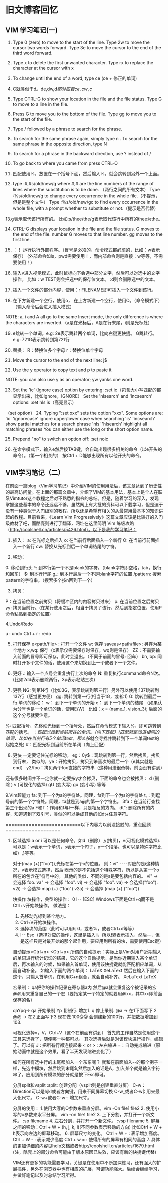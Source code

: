旧文博客回忆
============

## VIM 学习笔记(一)
1. Type  0  (zero) to move to the start of the line.
 Type  2w  to move the cursor two words forward.
 Type  3e  to move the cursor to the end of the third word forward.

2. Type  x  to delete the first unwanted character.
 Type  rx  to replace the character at the cursor with  x

3. To change until the end of a word, type  ce (ce + 修正的单词)

4. C就类似于d。de,dw,d$都对应着ce,cw,c$

5. Type CTRL-G to show your location in the file and the file status.
     Type  G  to move to a line in the file.

6. Press  G  to move you to the bottom of the file.
     Type  gg  to move you to the start of the file.

7. Type  /  followed by a phrase to search for the phrase.

8. To search for the same phrase again, simply type  n .
     To search for the same phrase in the opposite direction, type  N

9. To search for a phrase in the backward direction, use  ?  instead of  /

10. To go back to where you came from press  CTRL-O

11. 匹配使用%，放置在一个括号下面，然后输入%，就会跳转到另外一个上面。

12.  type   :#,#s/old/new/g    where #,# are the line numbers of the range
                               of lines where the substitution is to be done. （两行之间的所有文本）
     Type   :%s/old/new/g      to change every occurrence in the whole file.（不提示，但是是整个文件）
     Type   :%s/old/new/gc     to find every occurrence in the whole file,
                               with a prompt whether to substitute or not.（提示是否代替）

13.g表示取代该行所有的。
 比如:s/thee/the/g表示取代该行中所有的thee为the。

14. CTRL-G  displays your location in the file and the file status.
             G  moves to the end of the file.
     number  G  moves to that line number.
            gg  moves to the first line.


15. ：！ 运行执行外部程序。（冒号是必须的，命令模式都必须的，比如：w表示保存） (外部命令如ls，pwd需要使用！，而内部命令则是直接：w等等，不需要使用！)

16. 输入v进入视觉模式，此时鼠标向下会选中部分文字，然后可以对选中的文字操作。
比如：w TEST则会把选中的保存位文本。
:d则会删除选中的文本。

17. 插入一个文件的部分内容，使用：r FILENAME即可插入一个文件到该行。

18. 在下方新建一个空行，使用o，
 在上方新建一个空行，使用O。（命令模式下）    （输入命令后会进入插入模式）

NOTE:  a, i and A all go to the same Insert mode, the only difference is where
       the characters are inserted.（a是在光标后，A是在行末尾，i则是光标处）

19. e跳转一个单词。e.g: 2e表示跳转两个单词，比向右键更快捷。
    G跳转行。e.g: 721G表示跳转到第721行


20. 替换：
R：替换位多个字母
r：替换位单个字母

21. Move the cursor to the end of the next line:  j$


22. Use the  y  operator to copy text and  p  to paste it

NOTE: you can also use  y  as an operator;  yw  yanks one word.


23. Set the 'ic' (Ignore case) option by entering:   :set ic（包含大小写匹配的都显示出来，比如Ignore，IGNORE）
    Set the 'hlsearch' and 'incsearch' options:  :set hls is（高亮显示）


（set option）
24. Typing ":set xxx" sets the option "xxx".  Some options are:
        'ic' 'ignorecase'       ignore upper/lower case when searching
        'is' 'incsearch'        show partial matches for a search phrase
        'hls' 'hlsearch'        highlight all matching phrases
     You can either use the long or the short option name.

25. Prepend "no" to switch an option off:   :set noic


26. 在命令模式下，输入e然后按TAB键，会自动出现很多相关的命令（以e开头的命令）。（第一个相关的）
按Ctrl + D能够出现所有以他开头的命令。


## VIM学习笔记（二）


在前面一篇blog（Vim学习笔记）中介绍VIM的使用用法后，该文章达到了历史性的最高访问量。在上面的那篇文章中，介绍了VIM的基本用法，基本上是个人在联系Vimtutor这个教程之后对不熟悉的指令的总结。但是，随着学习的深入，发现掌握这些基本的命令还远远不够，虽然网上有大批的资料可以下载学习，但是迫于没有一种类似于入门级别的教程，所以还是希望有相关的从最常用最基本的知识讲起的教程。目前看来，《Learn Vim Progressively》这篇文章应该是比较好的入门级教材了吧，而酷壳则进行了翻译，网址在这里简明 Vim 练级攻略（http://coolshell.cn/articles/5426.html）。以下是我的学习笔记：

1. 插入：
a: 在光标之后插入
o: 在当前行后面插入一个新行
O: 在当前行前面插入一个新行
cw: 替换从光标到后一个单词结尾的字符。

2. 移动：

0: 移动到行头
^: 到本行第一个不是blank的字符。（blank字符即空格，tab，换行和回车）
$: 到本行行尾
g_: 到本行最后一个不是blank字符的位置
/pattern: 搜索pattern的字符串。（搜索多个按n回到下一个）

3. 拷贝：

P：在当前位置之前拷贝（将缓冲区内的内容拷贝过来）
p: 在当前位置之后拷贝
yy: 拷贝当前行。(在某行使用之后，相当于拷贝了该行，然后到指定位置，使用P命令粘贴到指定的位置)


4.Undo/Redo

u : undo
Ctrl + r : redo

5. 打开保存
e<path/file> : 打开一个文件
w: 保存
saveas<path/file>: 另存为某个地方
x,wq: 保存（x表示仅需要保存时保存，wq则是保存）
ZZ：不需要输入前面的冒号即可保存，此时会退出。（不同于前面的冒号+回车）
bn, bp: 同时打开多个文件的话，使用这个来切换到上一个或者下一个文件。

6. 更好
.: 输入一个点号会重复执行上次的命令
N<command>: 重复执行command命令N次。(比如2dd表示删除两行，3p表示粘贴三次)

7. 更强
NG: 到第N行（比如3G，表示跳转到第三行）另外可以使用:137跳转到137行（感觉更方便）
gg: 跳转到第一行(相当于1G，或者:1)
G: 跳转到最后一行
单词的移动：
w： 到下一个单词的开始
e： 到下一个单词的结尾
（如果认为分号也是一个单词的话，使用E/W）
比如：x = (name_1, vision_3); 后面的这个分号就要注意。

%: 匹配括号，先移动光标到一个括号处，然后在命令模式下输入%，即可跳转到匹配的括号。
*：匹配光标到当前所在的单词。（向下匹配）(匹配就是知道相同的单词，比如在当前行有5个单词test，那么按*就会寻找并跳转到下一个单词test的起始之处)
#：匹配光标到当前所在单词（向上匹配）


8. 更快
一定要记住光标的移动。
eg：0y$：现跳转到第一行，然后拷贝，拷贝到行末，
类似的，ye：开始拷贝，拷贝到笨蛋次的最后一个（e其实就是end）
y2/foo：拷贝两个foo直接的字符串（这种用法很奇特，前面没有讲到）

还有很多时间并不一定你就一定要按y才会拷贝，下面的命令也会被拷贝：
d (删除 )
v (可视化的选择)
gU (变大写)
gu (变小写)
等等

9.Vim超能力
fa: 到下一个为a的字符处。同理，fs到下一个为s的字符处
t,：到逗号前的第一个字符处。同理，ta就是到a前的第一个字符出。
3fa：在当前行查找第三个出现的a
F和T：作用和f与t一样，只是相反的方向。
dt": 删除所有的内容，知道遇到了双引号，类似的可以换成其他的如dt+任意字符。

==========================以下内容为以前没接触的，重点回顾===================
1. 区域选择
<action>a<object> or <action>i<object>
<action> 可以是任何命令，如d（删除）,y(拷贝)，v(可视化模式选择).
<object>可以是：w表示一个单词，s表示一个句子，p一个段落。也可以是特殊字符比如）,}等等。

对于(map (+)("foo")),光标在第一个o的位置。
则：vi" ----对应的是<action>i<object>这种情况，v表示模式选择，然后i表示的是不包括这个特殊字符，所以是从第一个o所在的包含在"符号中的。
其他的类似，不同的是a是要包括内容的。
        vi" → 会选择 foo.
        va" → 会选择 "foo".
        vi) → 会选择 "foo".
        va) → 会选择("foo").
        v2i) → 会选择 map (+) ("foo")
        v2a) → 会选择 (map (+) ("foo"))


块操作
块操作，典型的操作： 0 <C-v> <C-d> I-- [ESC]
Windows下面是Ctrl+q而不是Ctrl+v开始块操作。
做法是：
1. 先移动光标到某个地方。
2. Ctrl+V开始块操作。
3. 选择块的范围（此时可以用hjkl，或者%，或者Ctrl+d等等）
4. I-- Esc（选择对应的操作，这里是插入ii，所以现I表示插入，然后--，但是这样只是对最开始的那个起作用，要应用到所有的块，需要使用Esc键）

自动提示<Ctrl+n> <Ctrl+p>
所谓的自动提示：实际上是Vim对用户近期输入的单词进行统计记忆的结果，它的这个自动提示，是当你近期输入某个单词后，再次输入的时候，如果输入首单词，使用该快捷键就能匹配相应单词，从而自动补全。
如输入下面的两个单词：
LaTeX
XeLaText
然后在输入下面的这个，只输入首单词，在利用C+n组合，就会自动补齐。
XeLaText LaTeX

宏录制：
qa把你的操作记录在寄存器a内
然后@a就会重复这个被记录的宏
@@用来重复自己的一个宏（要指定某一个特定的就要用@xx，其中xx即前面保存的名）

qaYp<C-a>q→
        qa 开始录制
        Yp 复制行.
        <C-a> 增加1.
        q 停止录制.
    @a → 在1下面写下 2
    @@ → 在2 正面写下3
    现在做 100@@ 会创建新的100行，并把数据增加到 103.


可视化选择v，V，Ctrl+V（这个在前面有讲到）
首先的工作自然是使用这个工具来选择了，随便哪一种都可以。
其次选择后就是对该模块进行操作，编辑了。可以有
J : 把所有行都连接起来
< or > : 左右缩进
=：自动完成缩进（原始动画中就是这个效果，看了半天发现缩进变化了）

如何在所有选中行的末尾都加入一个东东呢？
就和在前面加入--的那个例子一样，先选中模块，然后跳到末尾$,然后加入的话是A，加入某个就是输入字符串了，应用到所有模块的部分就是按下Esc即可。


分屏split和vsplit
:split: 创建分配（vsplit则是创建垂直分屏）
C-w<Direction>： Direction可以是hjkl或者方向键，用来不同屏幕切换
C-w_或者C-w|: 用来最大化尺寸。
C-w+或者C-w-: 增加尺寸。

分屏的使用：
1.使用大写的O参数来垂直分屏。vim -On file1 file2
2. 使用小写的o参数来水平分屏。 vim -on file1 file2
3. 上下分割，并打开一个新文件。 :sp filename
4. 左右分割，并打开一个新文件。 :vsp filename
5. 屏幕之间的移动：Ctrl + W + (h, j, k, l)(不同参数表示移动的方向)
   比如Ctrl + W + h表示向左边的屏幕移动。
6. 屏幕尺寸的变化。
   Ctrl + W + : 表示增加高度。
   Ctrl + W - : 表示减少高度
   Ctrl + w = : 使得所有的屏幕有相同的高度
7. 具体的更加详细的内容见help文档或者http://coolshell.cn/articles/1679.html
   (注，酷壳上的部分命令可能由于版本原因已失效，应该有新的快捷键代替)

VIM还有更多的功能需要学习，关键是在使用中不断加深练习，还有强大的扩展插件，另外在浏览器中也有相应的扩展，可谓功能强大。后续会继续学习，并做好笔记以及时总结学习所得。
